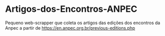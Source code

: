 # Artigos-dos-Encontros-ANPEC
Pequeno web-scrapper que coleta os artigos das edições dos encontros da Anpec a partir de https://en.anpec.org.br/previous-editions.php

